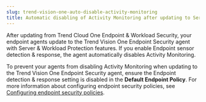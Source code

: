 ```yaml
---
slug: trend-vision-one-auto-disable-activity-monitoring
title: Automatic disabling of Activity Monitoring after updating to Server & Workload Protection
---
```


After updating from Trend Cloud One Endpoint & Workload Security, your endpoint agents update to the Trend Vision One Endpoint Security agent with Server & Workload Protection features. If you enable Endpoint sensor detection & response, the agent automatically disables Activity Monitoring.

To prevent your agents from disabling Activity Monitoring when updating to the Trend Vision One Endpoint Security agent, ensure the Endpoint detection & response setting is disabled in the **Default Endpoint Policy**. For more information about configuring endpoint security policies, see [Configuring endpoint security policies](configuring-endpoint-policies.md).
